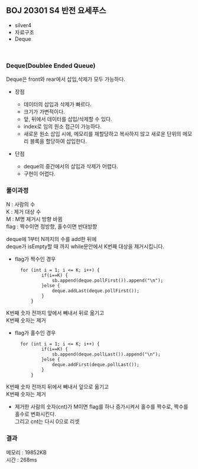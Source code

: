 
## BOJ 20301 S4 반전 요세푸스
- silver4
- 자료구조
- Deque
  

<br>

### Deque(Doublee Ended Queue)
Deque은 front와 rear에서 삽입,삭제가 모두 가능하다.

- 장점
	-   데이터의 삽입과 삭제가 빠르다.
	-   크기가 가변적이다.
	-   앞, 뒤에서 데이터를 삽입/삭제할 수 있다.
	-   index로 임의 원소 접근이 가능하다.
	-   새로운 원소 삽입 시에, 메모리를 재할당하고 복사하지 않고 새로운 단위의 메모리 블록을 할당하여 삽입한다.
	
- 단점
	-   deque의 중간에서의 삽입과 삭제가 어렵다.
	-   구현이 어렵다.

### 풀이과정
N : 사람의 수  
K : 제거 대상 수  
M :  M명 제거시 방향 바뀜  
flag : 짝수이면 정방향, 홀수이면 반대방향  

deque에 1부터 N까지의 수를 add한 뒤에  
deque가 isEmpty할 때 까지 while문안에서 K번째 대상을 제거시킵니다.  

- flag가 짝수인 경우
	

	    for (int i = 1; i <= K; i++) {
				if(i==K) {
					sb.append(deque.pollFirst()).append("\n");
				}else {
					deque.addLast(deque.pollFirst());
				}
			}
K번째 숫자 전까지 앞에서 빼내서 뒤로 옮기고  
K번째 숫자는 제거

- flag가 홀수인 경우
	

	    for (int i = 1; i <= K; i++) {
				if(i==K) {
					sb.append(deque.pollLast()).append("\n");
				}else {
					deque.addFirst(deque.pollLast());
				}
			}
K번째 숫자 전까지 뒤에서 빼내서 앞으로 옮기고  
K번째 숫자는 제거

- 제거한 사람의 숫자(cnt)가 M이면
	flag를 하나 증가시켜서 홀수를 짝수로, 짝수를 홀수로 변화시킨다.  
	 그리고 cnt는 다시 0으로 리셋

### 결과
메모리 : 19852KB  
시간 : 268ms
 